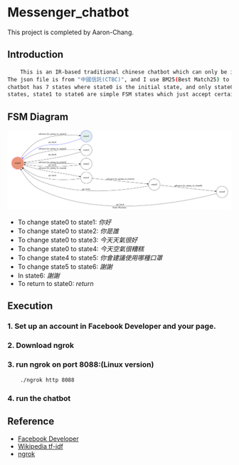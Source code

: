 # Messenger_chatbot

This project is completed by Aaron-Chang.

## Introduction
```sh
    This is an IR-based traditional chinese chatbot which can only be implemented on Messenger platfrom. 
The json file is from "中國信託(CTBC)", and I use BM25(Best Match25) to complete the task. Furthermore,the
chatbot has 7 states where state0 is the initial state, and only state0 can perform BM25. As regards other
states, state1 to state6 are simple FSM states which just accept certain strings.
```
## FSM Diagram
![fsm](./computation_theory_project/diagram.png)

* To change state0 to state1:
    *你好*
* To change state0 to state2:
    *你是誰*
* To change state0 to state3:
    *今天天氣很好*
* To change state0 to state4:
    *今天空氣很糟糕*
* To change state4 to state5:
    *你會建議使用哪種口罩*
* To change state5 to state6:
    *謝謝*
* In state6:
    *謝謝*
* To return to state0:
    *return*
## Execution
### 1. Set up an account in Facebook Developer and your page.
### 2. Download ngrok
### 3. run ngrok on port 8088:(Linux version)
```sh
    ./ngrok http 8088
```
### 4. run the chatbot
## Reference
* [Facebook Developer](https://developers.facebook.com)
* [Wikipedia tf-idf](https://en.wikipedia.org/wiki/Tf-idf)
* [ngrok](https://ngrok.com)
